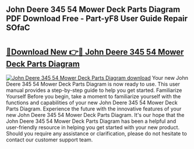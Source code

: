 ## John Deere 345 54 Mower Deck Parts Diagram PDF Download Free - Part-yF8 User Guide Repair SOfaC

# <h2><a href="http://dfo7st.blite.top/?on=John+Deere+345+54+Mower+Deck+Parts+Diagram">🔗Download New 👉🔴 John Deere 345 54 Mower Deck Parts Diagram</a></h2>

[![John Deere 345 54 Mower Deck Parts Diagram download](https://i.imgur.com/lujVjoI.png)](http://dfo7st.blite.top/?on=John+Deere+345+54+Mower+Deck+Parts+Diagram)
Your new John Deere 345 54 Mower Deck Parts Diagram is now ready to use. This user manual provides a step-by-step guide to help you get started. Familiarize Yourself Before you begin, take a moment to familiarize yourself with the functions and capabilities of your new John Deere 345 54 Mower Deck Parts Diagram. Experience the future with the innovative features of your new John Deere 345 54 Mower Deck Parts Diagram. It's our hope that the John Deere 345 54 Mower Deck Parts Diagram has been a helpful and user-friendly resource in helping you get started with your new product. Should you require any assistance or clarification, please do not hesitate to contact our customer support team.
